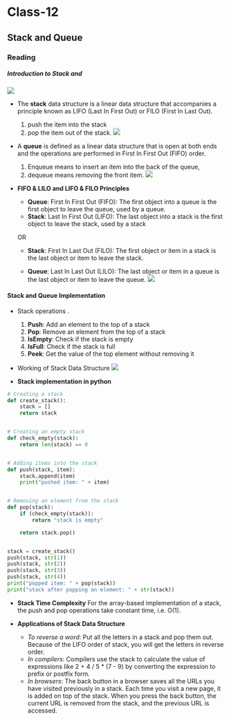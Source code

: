 # Class-12
## Stack and Queue
### Reading
##### Introduction to Stack and 
![](https://gohighbrow.com/wp-content/uploads/2018/07/Computer-science-fundamentals_6.1.png)
- The **stack** data structure is a linear data structure that accompanies a principle known as LIFO (Last In First Out) or FILO (First In Last Out).
    1. push the item into the stack
    2. pop the item out of the stack. 
![](https://everythingcomputerscience.com/images/stackImg.jpg)
- A **queue** is defined as a linear data structure that is open at both ends and the operations are performed in First In First Out (FIFO) order.
    1. Enqueue means to insert an item into the back of the queue, 
    2. dequeue means removing the front item.
![](https://everythingcomputerscience.com/images/queue.gif)
- **FIFO & LILO and LIFO & FILO Principles**
    - **Queue**: First In First Out (FIFO): The first object into a queue is the first object to leave the queue, used by a queue.
    - **Stack**: Last In First Out (LIFO): The last object into a stack is the first object to leave the stack, used by a stack

    OR

    - **Stack**: First In Last Out (FILO): The first object or item in a stack is the last object or item to leave the stack.

    - **Queue**: Last In Last Out (LILO): The last object or item in a queue is the last object or item to leave the queue.
![](https://media.geeksforgeeks.org/wp-content/uploads/FIFO.jpg)
#### Stack and Queue Implementation  
- Stack operations .

    1. **Push**: Add an element to the top of a stack
    2. **Pop**: Remove an element from the top of a stack
    3. **IsEmpty**: Check if the stack is empty
    4. **IsFull**: Check if the stack is full
    5. **Peek**: Get the value of the top element without removing it
- Working of Stack Data Structure
![](https://cdn.programiz.com/sites/tutorial2program/files/stack-operations.png)
- **Stack implementation in python**
```python
# Creating a stack
def create_stack():
    stack = []
    return stack


# Creating an empty stack
def check_empty(stack):
    return len(stack) == 0


# Adding items into the stack
def push(stack, item):
    stack.append(item)
    print("pushed item: " + item)


# Removing an element from the stack
def pop(stack):
    if (check_empty(stack)):
        return "stack is empty"

    return stack.pop()


stack = create_stack()
push(stack, str(1))
push(stack, str(2))
push(stack, str(3))
push(stack, str(4))
print("popped item: " + pop(stack))
print("stack after popping an element: " + str(stack))

```
- **Stack Time Complexity**
For the array-based implementation of a stack, the push and pop operations take constant time, i.e. O(1).

- **Applications of Stack Data Structure**

    - *To reverse a word*: Put all the letters in a stack and pop them out. Because of the LIFO order of stack, you will get the letters in reverse order.
    - *In compilers*: Compilers use the stack to calculate the value of expressions like 2 + 4 / 5 * (7 - 9) by converting the expression to prefix or postfix form.
    - *In browsers*: The back button in a browser saves all the URLs you have visited previously in a stack. Each time you visit a new page, it is added on top of the stack. When you press the back button, the current URL is removed from the stack, and the previous URL is accessed.